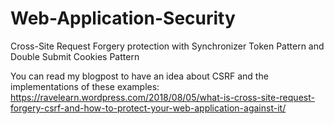 # Web-Application-Security
Cross-Site Request Forgery protection with Synchronizer Token Pattern and Double Submit Cookies Pattern

You can read my blogpost to have an idea about CSRF and the implementations of these examples:
https://ravelearn.wordpress.com/2018/08/05/what-is-cross-site-request-forgery-csrf-and-how-to-protect-your-web-application-against-it/
